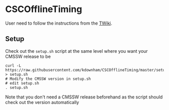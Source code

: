 # CSCOfflineTiming

User need to follow the instructions from the [TWiki](https://twiki.cern.ch/twiki/bin/view/CMS/CSCTimingCalibration).

## Setup
Check out the `setup.sh` script at the same level where you want your CMSSW release to be
```
curl -L https://raw.githubusercontent.com/kdownham/CSCOfflineTiming/master/setup.sh > setup.sh
# Modify the CMSSW version in setup.sh
# edit setup.sh
. setup.sh
```
Note that you don't need a CMSSW release beforehand as the script should check out the version automatically
